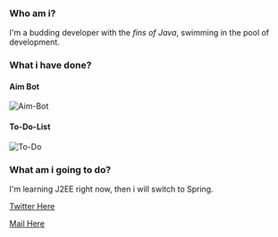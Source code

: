### Who am i?
I'm a budding developer with the *fins of Java*, swimming in the pool of development.
### What i have done?
#### Aim Bot
![Aim-Bot](https://github.com/knighthead-house007/knighthead-house007/blob/main/Aim-Bot.png)
#### To-Do-List
![To-Do](https://github.com/knighthead-house007/knighthead-house007/blob/main/To-Do-List.png)
### What am i going to do?
I'm learning J2EE right now, then i will switch to Spring.


[Twitter Here](https://twitter.com/knightHeadHouse) 


[Mail Here](amitht007@gmail.com)
